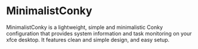 # MinimalistConky
MinimalistConky is a lightweight, simple and minimalistic Conky configuration that provides system information and task monitoring on your xfce desktop. It features clean and simple design, and easy setup.
